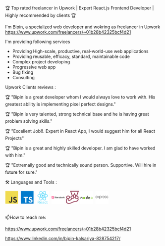 🏆 Top rated freelancer in Upwork | Expert React.js Frontend Developer | Highly recommended by clients 🏆

I'm Bipin, a specialized web developer and wokring as freelancer in Upwork https://www.upwork.com/freelancers/~01b28b42325bcf4d21

I'm providing following services

- Providing High-scale, productive, real-world-use web applications
- Providing reusable, efficacy, standard, maintainable code
- Complex project developing
- Progressive web app
- Bug fixing
- Consulting

Upwork Clients reviews :

🏆 "Bipin is a great developer whom I would always love to work with. His greatest ability is implementing pixel perfect designs."

🏆 "Bipin is very talented, strong technical base and he is having great problem solving skills."

🏆 "Excellent Job!!. Expert in React App, I would suggest him for all React Projects"

🏆 "Bipin is a great and highly skilled developer. I am glad to have worked with him."

🏆 "Extremally good and technically sound person. Supportive. Will hire in future for sure."


🛠️ Languages and Tools :

<div>
  <img src="https://github.com/devicons/devicon/blob/master/icons/javascript/javascript-original.svg" title="Javascript" alt="Javascript" width="42" height="42"/>&nbsp;
  <img src="https://github.com/devicons/devicon/blob/master/icons/typescript/typescript-original.svg" title="Typescript" alt="Typescript" width="42" height="42"/>&nbsp;
  <img src="https://github.com/devicons/devicon/blob/master/icons/react/react-original-wordmark.svg" title="React" alt="React" width="42" height="42"/>&nbsp;
  <img src="https://github.com/devicons/devicon/blob/master/icons/storybook/storybook-original-wordmark.svg" title="Storybook" **alt="Storyblock" width="42" height="42"/>
  <img src="https://github.com/devicons/devicon/blob/master/icons/jest/jest-plain.svg" title="Jest" **alt="Jest" width="42" height="42"/>  
  <img src="https://github.com/devicons/devicon/blob/master/icons/nodejs/nodejs-original-wordmark.svg" title="NodeJS" alt="NodeJS" width="42" height="42"/>&nbsp;
  <img src="https://github.com/devicons/devicon/blob/master/icons/express/express-original-wordmark.svg" title="ExpressJS" alt="ExpressJS" width="42" height="42"/>&nbsp;
</div>&nbsp;

 
📫How to reach me:

https://www.upwork.com/freelancers/~01b28b42325bcf4d21

https://www.linkedin.com/in/bipin-kalsariya-828754217/
